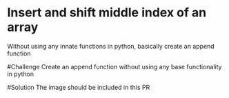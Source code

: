 # Insert and shift middle index of an array
Without using any innate functions in python, basically create an append function

#Challenge
Create an append function without using any base functionality in python

#Solution
The image should be included in this PR
